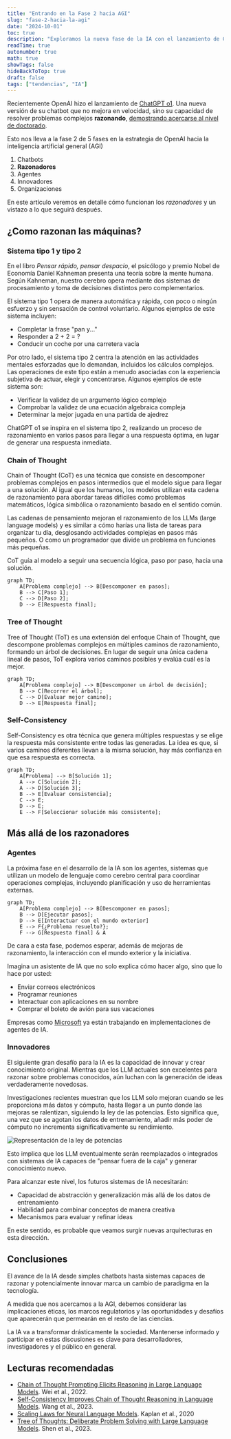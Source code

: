 ```yaml
---
title: "Entrando en la Fase 2 hacia AGI"
slug: "fase-2-hacia-la-agi"
date: "2024-10-01"
toc: true
description: "Exploramos la nueva fase de la IA con el lanzamiento de ChatGPT o1, analizando cómo los sistemas de razonamiento avanzado están acercando la tecnología a la Inteligencia Artificial General (AGI). Descubre las técnicas clave como Chain of Thought y Tree of Thought, y vislumbra el futuro de los agentes de IA e innovadores."
readTime: true
autonumber: true
math: true
showTags: false
hideBackToTop: true
draft: false
tags: ["tendencias", "IA"]
---
```


Recientemente OpenAI hizo el lanzamiento de [ChatGPT o1](https://openai.com/index/introducing-openai-o1-preview/). Una nueva versión de su chatbot que no mejora en velocidad, sino su capacidad de resolver problemas complejos **razonando**, [demostrando acercarse al nivel de doctorado](https://openai.com/index/learning-to-reason-with-llms/).

Esto nos lleva a la fase 2 de 5 fases en la estrategia de OpenAI hacia la inteligencia artificial general (AGI)

1. Chatbots
2. **Razonadores**
3. Agentes
4. Innovadores
5. Organizaciones

En este artículo veremos en detalle cómo funcionan los *razonadores* y un vistazo a lo que seguirá después.

## ¿Como razonan las máquinas?

### Sistema tipo 1 y tipo 2

En el libro *Pensar rápido, pensar despacio*, el psicólogo y premio Nobel de Economía Daniel Kahneman presenta una teoría sobre la mente humana. Según Kahneman, nuestro cerebro opera mediante dos sistemas de procesamiento y toma de decisiones distintos pero complementarios. 

El sistema tipo 1 opera de manera automática y rápida, con poco o ningún esfuerzo y sin sensación de control voluntario. Algunos ejemplos de este sistema incluyen:

- Completar la frase "pan y..."
- Responder a 2 + 2 = ?
- Conducir un coche por una carretera vacía

Por otro lado, el sistema tipo 2 centra la atención en las actividades mentales esforzadas que lo demandan, incluidos los cálculos complejos. Las operaciones de este tipo están a menudo asociadas con la experiencia subjetiva de actuar, elegir y concentrarse. Algunos ejemplos de este sistema son:

- Verificar la validez de un argumento lógico complejo
- Comprobar la validez de una ecuación algebraica compleja
- Determinar la mejor jugada en una partida de ajedrez

ChatGPT o1 se inspira en el sistema tipo 2, realizando un proceso de razonamiento en varios pasos para llegar a una respuesta óptima, en lugar de generar una respuesta inmediata.

### Chain of Thought

Chain of Thought (CoT) es una técnica que consiste en descomponer problemas complejos en pasos intermedios que el modelo sigue para llegar a una solución. Al igual que los humanos, los modelos utilizan esta cadena de razonamiento para abordar tareas difíciles como problemas matemáticos, lógica simbólica o razonamiento basado en el sentido común.

Las cadenas de pensamiento mejoran el razonamiento de los LLMs (large language models) y es similar a cómo harías una lista de tareas para organizar tu día, desglosando actividades complejas en pasos más pequeños. O como un programador que divide un problema en funciones más pequeñas.

CoT guía al modelo a seguir una secuencia lógica, paso por paso, hacia una solución.

```mermaid
graph TD;
    A[Problema complejo] --> B[Descomponer en pasos];
    B --> C[Paso 1];
    C --> D[Paso 2];
    D --> E[Respuesta final];
```

### Tree of Thought

Tree of Thought (ToT) es una extensión del enfoque Chain of Thought, que descompone problemas complejos en múltiples caminos de razonamiento, formando un árbol de decisiones. En lugar de seguir una única cadena lineal de pasos, ToT explora varios caminos posibles y evalúa cuál es la mejor.

```mermaid
graph TD;
    A[Problema complejo] --> B[Descomponer un árbol de decisión];
    B --> C[Recorrer el árbol];
    C --> D[Evaluar mejor camino];
    D --> E[Respuesta final];
```

### Self-Consistency

Self-Consistency es otra técnica que genera múltiples respuestas y se elige la respuesta más consistente entre todas las generadas. La idea es que, si varios caminos diferentes llevan a la misma solución, hay más confianza en que esa respuesta es correcta.

```mermaid
graph TD;
    A[Problema] --> B[Solución 1];
    A --> C[Solución 2];
    A --> D[Solución 3];
    B --> E[Evaluar consistencia];
    C --> E;
    D --> E;
    E --> F[Seleccionar solución más consistente];
```

## Más allá de los razonadores

### Agentes

La próxima fase en el desarrollo de la IA son los agentes, sistemas que utilizan un modelo de lenguaje como cerebro central para coordinar operaciones complejas, incluyendo planificación y uso de herramientas externas.

```mermaid
graph TD;
    A[Problema complejo] --> B[Descomponer en pasos];
    B --> D[Ejecutar pasos];
    D --> E[Interactuar con el mundo exterior]
    E --> F{¿Problema resuelto?};
    F --> G[Respuesta final] & A
```

De cara a esta fase, podemos esperar, además de mejoras de razonamiento, la interacción con el mundo exterior y la iniciativa.

Imagina un asistente de IA que no solo explica cómo hacer algo, sino que lo hace por usted:

- Enviar correos electrónicos
- Programar reuniones
- Interactuar con aplicaciones en su nombre
- Comprar el boleto de avión para sus vacaciones

Empresas como [Microsoft](https://github.com/microsoft/autogen) ya están trabajando en implementaciones de agentes de IA.

### Innovadores

El siguiente gran desafío para la IA es la capacidad de innovar y crear conocimiento original. Mientras que los LLM actuales son excelentes para razonar sobre problemas conocidos, aún luchan con la generación de ideas verdaderamente novedosas.

Investigaciones recientes muestran que los LLM solo mejoran cuando se les proporciona más datos y cómputo, hasta llegar a un punto donde las mejoras se ralentizan, siguiendo la ley de las potencias. Esto significa que, una vez que se agotan los datos de entrenamiento, añadir más poder de cómputo no incrementa significativamente su rendimiento.

![Representación de la ley de potencias](/2024-10-01-fase-2-hacia-la-agi/ley-de-potencias.png)

Esto implica que los LLM eventualmente serán reemplazados o integrados con sistemas de IA capaces de "pensar fuera de la caja" y generar conocimiento nuevo.

Para alcanzar este nivel, los futuros sistemas de IA necesitarán:

- Capacidad de abstracción y generalización más allá de los datos de entrenamiento
- Habilidad para combinar conceptos de manera creativa
- Mecanismos para evaluar y refinar ideas

En este sentido, es probable que veamos surgir nuevas arquitecturas en esta dirección.

## Conclusiones

El avance de la IA desde simples chatbots hasta sistemas capaces de razonar y potencialmente innovar marca un cambio de paradigma en la tecnología.

A medida que nos acercamos a la AGI, debemos considerar las implicaciones éticas, los marcos regulatorios y las oportunidades y desafíos que aparecerán que permearán en el resto de las ciencias.

La IA va a transformar drásticamente la sociedad. Mantenerse informado y participar en estas discusiones es clave para desarrolladores, investigadores y el público en general.

## Lecturas recomendadas

- [Chain of Thought Prompting Elicits Reasoning in Large Language Models](https://arxiv.org/abs/2201.11903). Wei et al., 2022.
- [Self-Consistency Improves Chain of Thought Reasoning in Language Models](https://arxiv.org/abs/2203.11171). Wang et al., 2023.
- [Scaling Laws for Neural Language Models](https://arxiv.org/abs/2001.08361). Kaplan et al., 2020
- [Tree of Thoughts: Deliberate Problem Solving with Large Language Models](https://arxiv.org/abs/2305.10601). Shen et al., 2023.